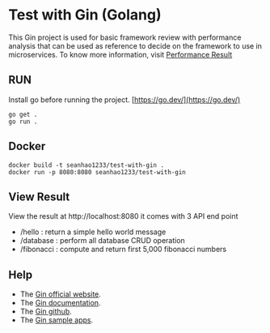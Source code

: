 # Test with Gin (Golang)

This Gin project is used for basic framework review with performance analysis that can be used as reference to decide on the framework to use in microservices. To know more information, visit [Performance Result](https://github.com/samueltan3972/framework-review)

## RUN
Install go before running the project. [https://go.dev/](https://go.dev/)
```
go get .
go run .
```

## Docker 
```
docker build -t seanhao1233/test-with-gin .	
docker run -p 8080:8080 seanhao1233/test-with-gin
```

## View Result

View the result at http://localhost:8080
it comes with 3 API end point
- /hello : return a simple hello world message
- /database : perform all database CRUD operation
- /fibonacci : compute and return first 5,000 fibonacci numbers


## Help

* The [Gin official website](https://gin-gonic.com/).
* The [Gin documentation](https://gin-gonic.com/docs/).
* The [Gin github](https://github.com/gin-gonic/gin).
* The [Gin sample apps](https://github.com/gin-gonic/examples).
